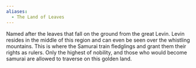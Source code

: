 ```yaml
---
aliases:
  - The Land of Leaves
---
```

Named after the leaves that fall on the ground from the great Levin. Levin resides in the middle of this region and can even be seen over the whistling mountains. This is where the Samurai train fledglings and grant them their rights as rulers. Only the highest of nobility, and those who would become samurai are allowed to traverse on this golden land. 